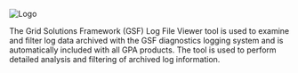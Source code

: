 ![Logo](https://www.gridprotectionalliance.org/images/products/productTitles75/GSFLogVU.png)

The Grid Solutions Framework (GSF) Log File Viewer tool is used to examine and filter log data archived with the GSF diagnostics logging system and is automatically included with all GPA products. The tool is used to perform detailed analysis and filtering of archived log information.
